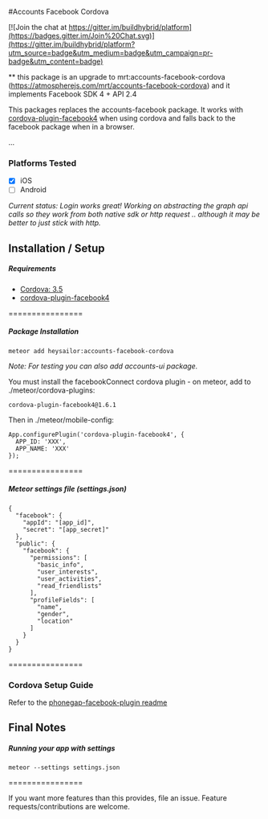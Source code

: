 #Accounts Facebook Cordova

[![Join the chat at https://gitter.im/buildhybrid/platform](https://badges.gitter.im/Join%20Chat.svg)](https://gitter.im/buildhybrid/platform?utm_source=badge&utm_medium=badge&utm_campaign=pr-badge&utm_content=badge)

** this package is an upgrade to mrt:accounts-facebook-cordova (https://atmospherejs.com/mrt/accounts-facebook-cordova) and it implements Facebook SDK 4 + API 2.4

This packages replaces the accounts-facebook package. It works with [cordova-plugin-facebook4](https://github.com/jeduan/cordova-plugin-facebook4.git) when using cordova and falls back to the facebook package when in a browser.

...

### Platforms Tested
* [x] iOS
* [ ] Android

*Current status: Login works great! Working on abstracting the graph api calls so they work from both native sdk or http request .. although it may be better to just stick with http.*

## Installation / Setup

##### Requirements
* [Cordova: 3.5](http://cordova.apache.org/)
* [cordova-plugin-facebook4](https://github.com/jeduan/cordova-plugin-facebook4)

================

##### Package Installation
````
meteor add heysailor:accounts-facebook-cordova
````
*Note: For testing you can also add accounts-ui package.*

You must install the facebookConnect cordova plugin - on meteor, add to ./meteor/cordova-plugins:
````
cordova-plugin-facebook4@1.6.1
````

Then in ./meteor/mobile-config:
````
App.configurePlugin('cordova-plugin-facebook4', {
  APP_ID: 'XXX',
  APP_NAME: 'XXX'
});
````


================

##### Meteor settings file (settings.json)
````
{
  "facebook": {
    "appId": "[app_id]",
    "secret": "[app_secret]"
  },
  "public": {
    "facebook": {
      "permissions": [
        "basic_info",
        "user_interests",
        "user_activities",
        "read_friendlists"
      ],
      "profileFields": [
        "name",
        "gender",
        "location"
      ]   
    }
  }
}
````
================

### Cordova Setup Guide
Refer to the [phonegap-facebook-plugin readme](https://github.com/phonegap/phonegap-facebook-plugin)

## Final Notes

##### Running your app with settings
````
meteor --settings settings.json
````
================

If you want more features than this provides, file an issue. Feature requests/contributions are welcome.
